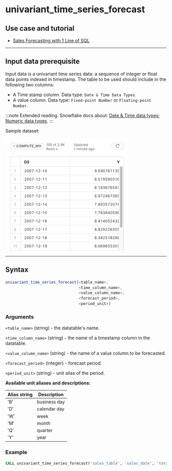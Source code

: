 # univariant_time_series_forecast

## Use case and tutorial
- [Sales Forecasting with 1 Line of SQL](../../tutorials/sales-forecasting-inside-snowflake.md)

---

## Input data prerequisite
Input data is a univariant time series data: a sequence of integer or float data points indexed in timestamp. The table to be used should include in the following two columns: 
- A Time stamp column. Data type: `Date & Time Data Types`. 
- A value column. Data type: `Fixed-point Number` or `Floating-point Number`. 

:::note
Extended reading. Snowflake docs about:
[Date & Time data types](https://docs.snowflake.com/en/sql-reference/data-types-numeric.html); 
[Numeric data types](https://docs.snowflake.com/en/sql-reference/data-types-numeric.html).
:::

Sample dataset:

![Data sample](./time-series-sample-data.png)


---
## Syntax
```javascript
univariant_time_series_forecast(<table_name>, 
                                <time_column_name>, 
                                <value_column_name>, 
                                <forecast_period>,
                                <period_unit>)
```

### Arguments

`<table_name>` (string) - the datatable's name.

`<time_column_name>` (string) - the name of a timestamp column in the datatable.

`<value_column_name>` (string) - the name of a value column to be forecasted.

`<forecast_period>` (integer) - forecast period.

`<period_unit>` (string) - unit alias of the period. 

**Available unit aliases and descriptions:**

| Alias string  | Description       |
| ------------- | ------------- |
| 'B'  | business day |
| 'D'  | calendar day |
| 'W'  | week |
| 'M'  | month |
| 'Q'  | quarter |
| 'Y'  | year |


### Example

```sql
CALL univariant_time_series_forecast('sales_table', 'sales_date', 'total_sales', 24, 'M');
```
